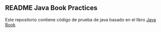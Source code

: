 ## README Java Book Practices

Este repositorio contiene código de prueba de java basado en el libro
[Java Book](http://java2s.com/Book/Java/CatalogJava.htm)
